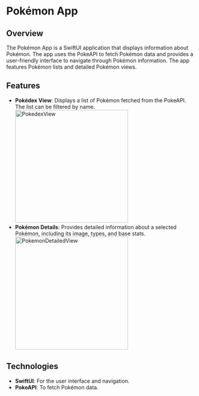 # Pokémon App

## Overview

The Pokémon App is a SwiftUI application that displays information about Pokémon. The app uses the PokeAPI to fetch Pokémon data and provides a user-friendly interface to navigate through Pokémon information. The app features Pokémon lists and detailed Pokémon views.

## Features

- **Pokédex View**: Displays a list of Pokémon fetched from the PokeAPI. The list can be filtered by name.
  <img src="https://github.com/user-attachments/assets/83ad5ad3-d31d-4923-9b56-e78081ade8d6" width="300" alt="PokedexView">
- **Pokémon Details**: Provides detailed information about a selected Pokémon, including its image, types, and base stats.
  <img src="https://github.com/user-attachments/assets/603af767-cdc7-4819-b7bd-ed642f822eb3" width="300" alt="PokemonDetailedView">

## Technologies

- **SwiftUI**: For the user interface and navigation.
- **PokeAPI**: To fetch Pokémon data.

